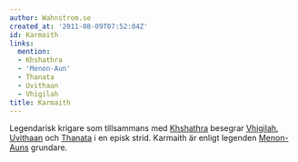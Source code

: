 ```yaml
---
author: Wahnstrom.se
created_at: '2011-08-09T07:52:04Z'
id: Karmaith
links:
  mention:
  - Khshathra
  - 'Menon-Aun'
  - Thanata
  - Uvithaan
  - Vhigilah
title: Karmaith
---
```


Legendarisk krigare som tillsammans med [Khshathra] besegrar [Vhigilah], [Uvithaan] och [Thanata] i
en episk strid. Karmaith är enligt legenden [Menon-Auns] grundare.

  [Khshathra]: Khshathra
  [Vhigilah]: Vhigilah
  [Uvithaan]: Uvithaan
  [Thanata]: Thanata
  [Menon-Auns]: Menon-Aun